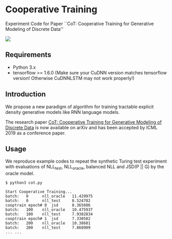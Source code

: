 # Cooperative Training
Experiment Code for Paper ``CoT: Cooperative Training for Generative Modeling of Discrete Data''

![](./figure/cot.png)
## Requirements
* Python 3.x
* tensorflow >= 1.6.0 (Make sure your CuDNN version matches tensorflow version! Otherwise CuDNNLSTM may not work properly!)
## Introduction
We propose a new paradigm of algorithm for training tractable explicit density generative models like RNN language models.

The research paper [CoT: Cooperative Training for Generative Modeling of Discrete Data](https://arxiv.org/abs/1804.03782) is now available on arXiv and has been accepted by ICML 2019 as a conference paper.
## Usage
We reproduce example codes to repeat the synthetic Turing test experiment with evaluations of NLL<sub>test</sub>, NLL<sub>oracle</sub>, balanced NLL and JSD(P || G) by the oracle model.
```
$ python3 cot.py

Start Cooperative Training...
batch:   0      nll_oracle   11.429975
batch:	 0      nll_test     8.524782
cooptrain epoch# 0  jsd      8.365606
batch:   100    nll_oracle   10.475937
batch:	 100    nll_test     7.9382834
cooptrain epoch# 1  jsd      7.330582
batch:   200    nll_oracle   10.38681
batch:	 200    nll_test     7.868909
... ...
```


